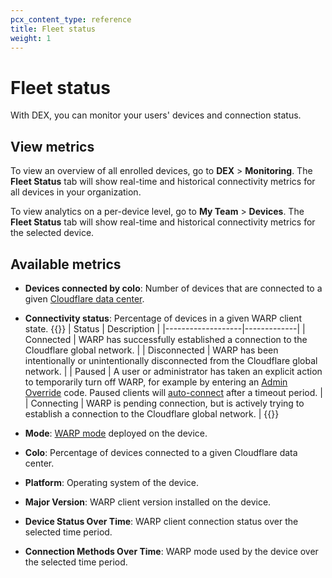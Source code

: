 ```yaml
---
pcx_content_type: reference
title: Fleet status
weight: 1
---
```


# Fleet status

With DEX, you can monitor your users' devices and connection status.

## View metrics

To view an overview of all enrolled devices, go to **DEX** > **Monitoring**. The **Fleet Status** tab will show real-time and historical connectivity metrics for all devices in your organization.

To view analytics on a per-device level, go to **My Team** > **Devices**. The **Fleet Status** tab will show real-time and historical connectivity metrics for the selected device.

## Available metrics

- **Devices connected by colo**: Number of devices that are connected to a given [Cloudflare data center](https://www.cloudflarestatus.com/).
- **Connectivity status**: Percentage of devices in a given WARP client state.
{{<table-wrap>}}
| Status            | Description |
|-------------------|-------------|
| Connected    |  WARP has successfully established a connection to the Cloudflare global network.  |
| Disconnected | WARP has been intentionally or unintentionally disconnected from the Cloudflare global network.  |
| Paused       | A user or administrator has taken an explicit action to temporarily turn off WARP, for example by entering an [Admin Override](/cloudflare-one/connections/connect-devices/warp/configure-warp/warp-settings/#admin-override) code.  Paused clients will [auto-connect](/cloudflare-one/connections/connect-devices/warp/configure-warp/warp-settings/#auto-connect) after a timeout period. |
| Connecting   | WARP is pending connection, but is actively trying to establish a connection to the Cloudflare global network. |
{{</table-wrap>}}

- **Mode**: [WARP mode](/cloudflare-one/connections/connect-devices/warp/configure-warp/warp-modes/) deployed on the device.
- **Colo**: Percentage of devices connected to a given Cloudflare data center.
- **Platform**: Operating system of the device.
- **Major Version**: WARP client version installed on the device.
- **Device Status Over Time**: WARP client connection status over the selected time period.
- **Connection Methods Over Time**: WARP mode used by the device over the selected time period.
